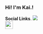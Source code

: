 ### Hi! I'm Kai.!
**Social Links**. ![](https://komarev.com/ghpvc/?username=JavaScriptpy&style=flat-square&color=red)<br>
<a href="https://discord.com/users/714086889878978582"><img src="https://discord.com/assets/145dc557845548a36a82337912ca3ac5.svg" width="25" height="25"></a>
